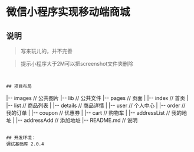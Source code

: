# 微信小程序实现移动端商城

## 说明
>  写来玩儿的，并不完善

>  提示小程序大于2M可以把screenshot文件夹删除
```


## 项目布局
```
|-- images               // 公共图片
|-- lib                  // 公共文件
|-- pages                // 页面
|   |-- index            // 首页
|   |-- list             // 商品列表
|   |-- details	         // 商品详情
|   |-- user             // 个人中心
|   |-- order            // 我的订单
|   |-- coupon           // 优惠券
|   |-- cart             // 购物车
|   |-- addressList      // 我的地址
|   |-- addressAdd       // 添加地址
|-- README.md            // 说明
```

## 开发环境：
调试基础库 2.0.4

